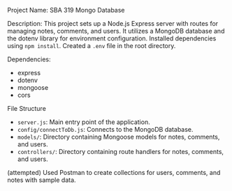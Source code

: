 Project Name: SBA 319 Mongo Database

Description:
This project sets up a Node.js Express server with routes for managing notes, comments, and users. 
It utilizes a MongoDB database and the dotenv library for environment configuration.
Installed dependencies using `npm install`.
Created a `.env` file in the root directory.

 Dependencies:
- express
- dotenv
- mongoose
- cors

File Structure
- `server.js`: Main entry point of the application.
- `config/connectToDb.js`: Connects to the MongoDB database.
- `models/`: Directory containing Mongoose models for notes, comments, and users.
- `controllers/`: Directory containing route handlers for notes, comments, and users.

(attempted) Used Postman to create collections for users, comments, and notes with sample data.
